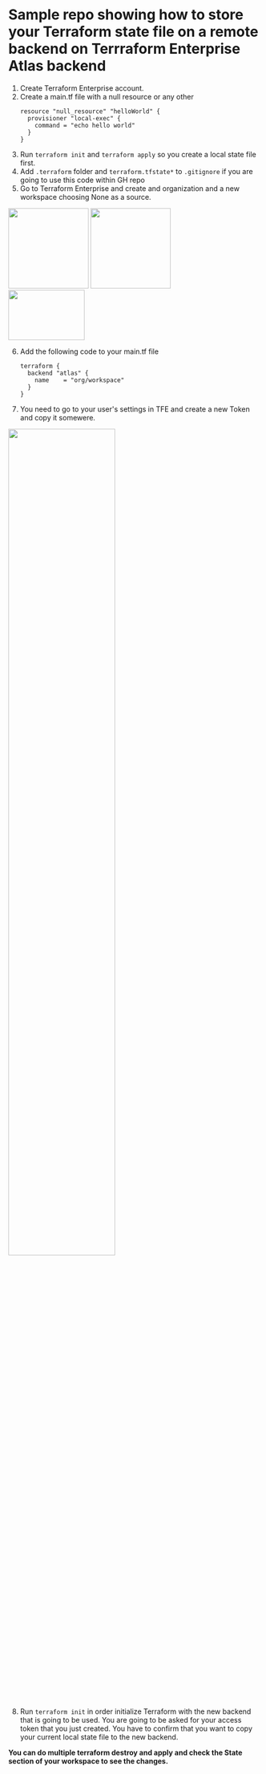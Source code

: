 # Sample repo showing how to store your Terraform state file on a remote backend on Terrraform Enterprise Atlas backend

1. Create Terraform Enterprise account.
2. Create a main.tf file with a null resource or any other
   ```
   resource "null_resource" "helloWorld" {
     provisioner "local-exec" {
       command = "echo hello world"
     }
   }
   ```
3. Run `terraform init` and `terraform apply` so you create a local state file first.
4. Add `.terraform` folder and `terraform.tfstate*` to `.gitignore` if you are going to use this code within GH repo
5. Go to Terraform Enterprise and create and organization and a new workspace choosing None as a source.

<img src="https://cvws.icloud-content.com/B/AfBM9Hv1BjYXE13GYHMyp7fqHgsUAfQBidMKNEw35dv4KgnM580JbFaj/Screen+Shot+2018-10-25+at+17.48.07.png?o=AgvjtcvwmhJMd399jcFXO_pLiKNi63KcAI-XhZaQKr11&v=1&x=3&a=B6wPcZ5dOdjLNf7NZEXKDiWcNWZdAzXTRgEAAAMm00Y&e=1540799301&k=GLffb64sfqBat30-78eqAw&fl=&r=15d57656-3863-4cbb-9641-560f504c9070-1&ckc=com.apple.clouddocs&ckz=com.apple.CloudDocs&p=22&s=74S9J3LJJ8saUXM0N0PWhZxCxEw&cd=i" width="160" height="160" /> 
<img src="https://cvws.icloud-content.com/B/AYJEBHDxuM81b1k7i9H79CMRYhJ7ATCUIrCIp98DSQkQxmWdomkS4HmC/Screen+Shot+2018-10-25+at+17.48.55.png?o=Au8moGmYk-B2PAJeGvda-OPa6tS-iUcGgMOWVy4bIlk0&v=1&x=3&a=Bw827OvszWoYq7IZOpBkR0-Vi9iNAzvTRgEAAAMs00Y&e=1540799678&k=LEOVNJe9CvuhGUgj0dddCA&fl=&r=c9f690b2-fa4a-4f3a-8941-4bf3e84a8828-1&ckc=com.apple.clouddocs&ckz=com.apple.CloudDocs&p=22&s=wOM_EvziMTUH7oN99b1J6DAoO1I&cd=i" width="160" height="160" /> 
<img src="https://cvws.icloud-content.com/B/Af_lUV2LSdpANlfFC5eVacAf5az6Aa9NjCW4AJglkXzT_ZNpD0YaEoji/Screen+Shot+2018-10-25+at+17.48.22.png?o=AkDzAUeMIaMXJTOSBOCJ9gMAELLF_ADds18NRI3yqr7l&v=1&x=3&a=B-AIrHD_h80uc0jExJtXtosLLj3FAzvTRgEAAAMs00Y&e=1540799675&k=wyhrnCEk5ZtjlhJ0bH9yWg&fl=&r=12c4362a-656f-4043-8a2e-788aac4d43eb-1&ckc=com.apple.clouddocs&ckz=com.apple.CloudDocs&p=22&s=7qv6SedH9inUzRRH6nYoouB_YJw&cd=i" width="55%" height="100" />

6. Add the following code to your main.tf file
   ```
   terraform {
     backend "atlas" {
       name    = "org/workspace"
     }
   }
   ```
7. You need to go to your user's settings in TFE and create a new Token and copy it somewere.

<img src="https://cvws.icloud-content.com/B/AW6txU9PvIrXo9HLYa81WGqk0C9bActWXI4hXCnVLUHL35IgpThM2CDj/Screen+Shot+2018-10-25+at+17.49.23.png?o=AnHSTzK2Mea972bdX56C7YCTbDPVOJMTsJE-RW1i-eLD&v=1&x=3&a=B2b8aYbeN4JHBYzS2FgCOVJIf6LrA0LTRgEAAAMz00Y&e=1540800070&k=Yzt-LuAZ4ShK3QeQv7x_2g&fl=&r=f59a2158-dd6d-4abd-a4a6-5843bcf880a4-1&ckc=com.apple.clouddocs&ckz=com.apple.CloudDocs&p=22&s=TTzeR_3wFslUVEcUQaPfrWFOkTE&cd=i" width="65%" height="65%" />

8. Run `terraform init` in order initialize Terraform with the new backend that is going to be used.
   You are going to be asked for your access token that you just created.
   You have to confirm that you want to copy your current local state file to the new backend.

**You can do multiple terraform destroy and apply and check the State section of your workspace to see the changes.**
